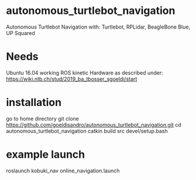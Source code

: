 # autonomous_turtlebot_navigation
Autonomous Turtlebot Navigation with: Turtlebot, RPLidar, BeagleBone Blue, UP Squared

# Needs
Ubuntu 16.04
working ROS kinetic
Hardware as described under:
https://wiki.ntb.ch/stud/2019_ba_tbosser_sgoeldi/start

# installation
go to home directory
git clone https://github.com/goeldisandro/autonomous_turtlebot_navigation.git
cd autonomous_turtlebot_navigation
catkin build
src devel/setup.bash

# example launch
roslaunch kobuki_nav online_navigation.launch 
